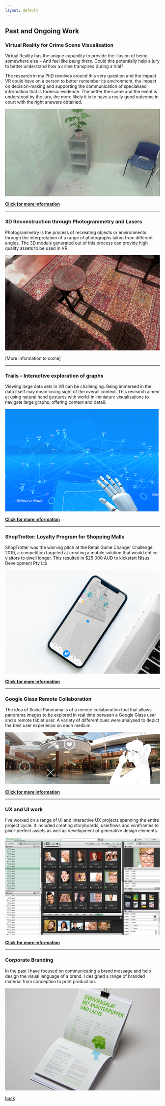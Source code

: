 ```yaml
---
layout: default
---
```


## Past and Ongoing Work

### Virtual Reality for Crime Scene Visualisation

Virtual Reality has the unique capability to provide the illusion of being somewhere else – And feel like _being there_. Could this potentially help a jury to better understand how a crime transpired during a trial? 

The research in my PhD revolves around this very question and the impact VR could have on a person to better remember its environment, the impact on decision-making and supporting the communication of specialised information that is forensic evidence. The better the scene and the event is understood by the jury, the more likely it is to have a really good outcome in court with the right answers obtained.

![Visual Cues for Forensic Evidence](/assets/videos/GifArrows.gif)

**[Click for more information](./PhD.html)**

***

### 3D Reconstruction through Photogrammetry and Lasers 

Photogrammetry is the process of recreating objects or environments through the interpretation of a range of photographs taken from different angles. The 3D models generated out of this process can provide high quality assets to be used in VR. 

![Photogrammetry](/assets/img/Photogrammetry.png)

[More information to come]

***

### Trails – Interactive exploration of graphs 

Viewing large data sets in VR can be challenging. Being immersed in the data itself may mean losing sight of the overall context. This research aimed at using natural hand gestures with world-in-miniature visualisations to navigate large graphs, offering context and detail. 

![Image of Trails](/assets/img/Trails.PNG)

**[Click for more information](./Trails.html)**

***

### ShopTrotter: Loyalty Program for Shopping Malls 

ShopTrotter was the winning pitch at the Retail Game Changer Challenge 2019, a competition targeted at creating a mobile solution that would entice visitors to dwell longer. This resulted in $25 000 AUD to kickstart Nisus Development Pty Ltd. 

![Main screen of ShopTrotter](/assets/img/Main.jpg)

**[Click for more information](./ShopTrotter.html)**

***

### Google Glass Remote Collaboration

The idea of Social Panorama is of a remote collaboration tool that allows panorama images to be explored in real time between a Google Glass user and a remote tablet user. A variety of different cues were analysed to depict the best user experience on each medium. 

![Social Panorama](/assets/img/SPConcept.png)

**[Click for more information](./SocialPanorama.html)**

***

### UX and UI work

I've worked on a range of UI and interactive UX projects spanning the entire project cycle. It included creating storyboards, userflows and wireframes to pixel-perfect assets as well as development of generative design elements. 

![KAVOK](/assets/img/KAVOK2.png)

**[Click for more information](./UI.html)**

***

### Corporate Branding

In the past I have focused on communicating a brand message and help design the visual language of a brand. I designed a range of branded material from conception to print production. 

![BAADER](/assets/img/baader.jpg)



[back](./)
